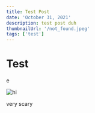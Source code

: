 ```yaml
---
title: Test Post
date: 'October 31, 2021'
description: test post duh
thumbnailUrl: '/not_found.jpeg'
tags: ['test']
---
```


# Test

e

![hi](https://multifiles.pressherald.com/uploads/sites/10/2021/10/manyJackolantern.jpg)

very scary